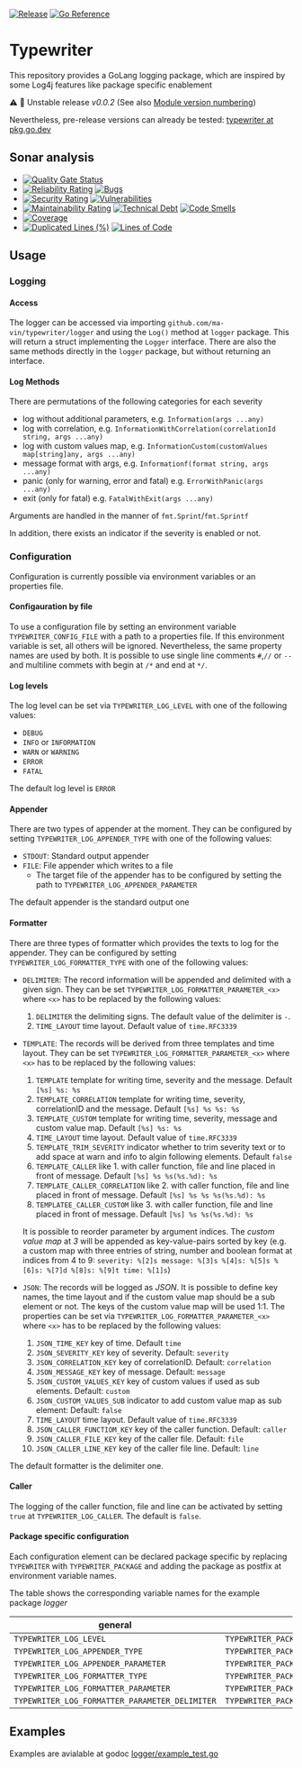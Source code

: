 [![Release](https://github.com/Ma-Vin/typewriter/actions/workflows/go-release.yaml/badge.svg?branch=release%2Fv0.0.2)](https://github.com/Ma-Vin/typewriter/actions/workflows/go-release.yaml)
[![Go Reference](https://pkg.go.dev/badge/github.com/ma-vin/typewriter.svg)](https://pkg.go.dev/github.com/ma-vin/typewriter)


# Typewriter

This repository provides a GoLang logging package, which are inspired by some Log4j features like package specific enablement

:warning: :construction: Unstable release *v0.0.2* (See also [Module version numbering](https://go.dev/doc/modules/version-numbers))

Nevertheless, pre-release versions can already be tested: [typewriter at pkg.go.dev](https://pkg.go.dev/github.com/ma-vin/typewriter)

## Sonar analysis

* [![Quality Gate Status](https://sonarcloud.io/api/project_badges/measure?project=ma-vin%3Atypewriter&metric=alert_status&branch=release%2Fv0.0.2)](https://sonarcloud.io/summary/new_code?id=ma-vin%3Atypewriter&branch=release%2Fv0.0.2)
* [![Reliability Rating](https://sonarcloud.io/api/project_badges/measure?project=ma-vin%3Atypewriter&metric=reliability_rating&branch=release%2Fv0.0.2)](https://sonarcloud.io/summary/new_code?id=ma-vin%3Atypewriter&branch=release%2Fv0.0.2)  [![Bugs](https://sonarcloud.io/api/project_badges/measure?project=ma-vin%3Atypewriter&metric=bugs&branch=release%2Fv0.0.2)](https://sonarcloud.io/summary/new_code?id=ma-vin%3Atypewriter&branch=release%2Fv0.0.2)
* [![Security Rating](https://sonarcloud.io/api/project_badges/measure?project=ma-vin%3Atypewriter&metric=security_rating&branch=release%2Fv0.0.2)](https://sonarcloud.io/summary/new_code?id=ma-vin%3Atypewriter&branch=release%2Fv0.0.2)  [![Vulnerabilities](https://sonarcloud.io/api/project_badges/measure?project=ma-vin%3Atypewriter&metric=vulnerabilities&branch=release%2Fv0.0.2)](https://sonarcloud.io/summary/new_code?id=ma-vin%3Atypewriter&branch=release%2Fv0.0.2)
* [![Maintainability Rating](https://sonarcloud.io/api/project_badges/measure?project=ma-vin%3Atypewriter&metric=sqale_rating&branch=release%2Fv0.0.2)](https://sonarcloud.io/summary/new_code?id=ma-vin%3Atypewriter&branch=release%2Fv0.0.2)  [![Technical Debt](https://sonarcloud.io/api/project_badges/measure?project=ma-vin%3Atypewriter&metric=sqale_index&branch=release%2Fv0.0.2)](https://sonarcloud.io/summary/new_code?id=ma-vin%3Atypewriter&branch=release%2Fv0.0.2)  [![Code Smells](https://sonarcloud.io/api/project_badges/measure?project=ma-vin%3Atypewriter&metric=code_smells&branch=release%2Fv0.0.2)](https://sonarcloud.io/summary/new_code?id=ma-vin%3Atypewriter&branch=release%2Fv0.0.2)
* [![Coverage](https://sonarcloud.io/api/project_badges/measure?project=ma-vin%3Atypewriter&metric=coverage&branch=release%2Fv0.0.2)](https://sonarcloud.io/summary/new_code?id=ma-vin%3Atypewriter&branch=release%2Fv0.0.2)
* [![Duplicated Lines (%)](https://sonarcloud.io/api/project_badges/measure?project=ma-vin%3Atypewriter&metric=duplicated_lines_density&branch=release%2Fv0.0.2)](https://sonarcloud.io/summary/new_code?id=ma-vin%3Atypewriter&branch=release%2Fv0.0.2)  [![Lines of Code](https://sonarcloud.io/api/project_badges/measure?project=ma-vin%3Atypewriter&metric=ncloc&branch=release%2Fv0.0.2)](https://sonarcloud.io/summary/new_code?id=ma-vin%3Atypewriter&branch=release%2Fv0.0.2)

## Usage

### Logging

#### Access

The logger can be accessed via importing `github.com/ma-vin/typewriter/logger` and using the `Log()` method at `logger` package. This will return a struct implementing the `Logger` interface.
There are also the same methods directly in the `logger` package, but without returning an interface.

#### Log Methods

There are permutations of the following categories for each severity

* log without additional parameters, e.g. `Information(args ...any)`
* log with correlation, e.g. `InformationWithCorrelation(correlationId string, args ...any)`
* log with custom values map, e.g. `InformationCustom(customValues map[string]any, args ...any)`
* message format with args, e.g. `Informationf(format string, args ...any)`
* panic (only for warning, error and fatal) e.g. `ErrorWithPanic(args ...any)`
* exit (only for fatal) e.g. `FatalWithExit(args ...any)`

Arguments are handled in the manner of `fmt.Sprint`/`fmt.Sprintf`

In addition, there exists an indicator if the severity is enabled or not.

### Configuration

Configuration is currently possible via environment variables or an properties file.

#### Configauration by file

To use a configuration file by setting an environment variable `TYPEWRITER_CONFIG_FILE` with a path to a properties file.
If this environment variable is set, all others will be ignored. Nevertheless, the same property names are used by both.
It is possible to use single line comments `#`,`//` or `--` and multiline commets with begin at `/*` and end at `*/`.

#### Log levels

The log level can be set via `TYPEWRITER_LOG_LEVEL` with one of the following values:

* `DEBUG`
* `INFO` or `INFORMATION`
* `WARN` or `WARNING`
* `ERROR`
* `FATAL`

The default log level is `ERROR`

#### Appender

There are two types of appender at the moment. They can be configured by setting `TYPEWRITER_LOG_APPENDER_TYPE` with one of the following values:

* `STDOUT`: Standard output appender
* `FILE`: File appender which writes to a file
  * The target file of the appender has to be configured by setting the path to `TYPEWRITER_LOG_APPENDER_PARAMETER`  

The default appender is the standard output one

#### Formatter

There are three types of formatter which provides the texts to log for the appender. They can be configured by setting `TYPEWRITER_LOG_FORMATTER_TYPE` with one of the following values:

* `DELIMITER`: The record information will be appended and delimited with a given sign. They can be set `TYPEWRITER_LOG_FORMATTER_PARAMETER_<x>` where `<x>` has to be replaced by the following values:
  1. `DELIMITER` the delimiting signs. The default value of the delimiter is ` - `. 
  2. `TIME_LAYOUT` time layout. Default value of `time.RFC3339`
* `TEMPLATE`: The records will be derived from three templates and time layout. They can be set `TYPEWRITER_LOG_FORMATTER_PARAMETER_<x>` where `<x>` has to be replaced by the following values:
  1. `TEMPLATE` template for writing time, severity and the message. Default `[%s] %s: %s`
  2. `TEMPLATE_CORRELATION` template for writing time, severity, correlationID and the message. Default `[%s] %s %s: %s`
  3. `TEMPLATE_CUSTOM` template for writing time, severity, message and custom value map. Default `[%s] %s: %s`
  4. `TIME_LAYOUT` time layout. Default value of `time.RFC3339`
  5. `TEMPLATE_TRIM_SEVERITY` indicator whether to trim severity text or to add space at warn and info to algin following elements. Default `false`
  6. `TEMPLATE_CALLER` like 1. with caller function, file and line placed in front of message. Default `[%s] %s %s(%s.%d): %s`
  7. `TEMPLATE_CALLER_CORRELATION` like 2. with caller function, file and line placed in front of message. Default `[%s] %s %s %s(%s.%d): %s`
  8. `TEMPLATEE_CALLER_CUSTOM` like 3. with caller function, file and line placed in front of message. Default `[%s] %s %s(%s.%d): %s`

  It is possible to reorder parameter by argument indices. The *custom value map* at *3* will be appended as key-value-pairs sorted by key (e.g. a custom map with three entries of string, number and boolean format at indices from 4 to 9: `severity: %[2]s message: %[3]s %[4]s: %[5]s %[6]s: %[7]d %[8]s: %[9]t time: %[1]s`)
* `JSON`: The records will be logged as *JSON*. It is possible to define key names, the time layout and if the custom value map should be a sub element or not. The keys of the custom value map will be used 1:1. The properties can be set via `TYPEWRITER_LOG_FORMATTER_PARAMETER_<x>` where `<x>` has to be replaced by the following values:
  1. `JSON_TIME_KEY` key of time. Default `time`
  2. `JSON_SEVERITY_KEY` key of severity. Default: `severity`
  3. `JSON_CORRELATION_KEY` key of correlationID. Default: `correlation`
  4. `JSON_MESSAGE_KEY` key of message. Default:  `message`
  5. `JSON_CUSTOM_VALUES_KEY` key of custom values if used as sub elements. Default: `custom`
  6. `JSON_CUSTOM_VALUES_SUB` indicator to add custom value map as sub element: Default: `false`
  7. `TIME_LAYOUT` time layout. Default value of `time.RFC3339`
  8. `JSON_CALLER_FUNCTIOM_KEY` key of the caller function. Default: `caller`
  9. `JSON_CALLER_FILE_KEY` key of the caller file. Default: `file`
  10. `JSON_CALLER_LINE_KEY` key of the caller file line. Default: `line`

The default formatter is the delimiter one.

#### Caller

The logging of the caller function, file and line can be activated by setting `true` at `TYPEWRITER_LOG_CALLER`. The default is `false`.

#### Package specific configuration

Each configuration element can be declared package specific by replacing `TYPEWRITER` with `TYPEWRITER_PACKAGE` and adding the package as postfix at environment variable names.

The table shows the corresponding variable names for the example package *logger*

| general                                        | package specific                                              |
|------------------------------------------------|---------------------------------------------------------------|
| `TYPEWRITER_LOG_LEVEL`                         | `TYPEWRITER_PACKAGE_LOG_LEVEL_LOGGER`                         |
| `TYPEWRITER_LOG_APPENDER_TYPE`                 | `TYPEWRITER_PACKAGE_LOG_APPENDER_TYPE_LOGGER`                 |
| `TYPEWRITER_LOG_APPENDER_PARAMETER`            | `TYPEWRITER_PACKAGE_LOG_APPENDER_PARAMETER_LOGGER`            |
| `TYPEWRITER_LOG_FORMATTER_TYPE`                | `TYPEWRITER_PACKAGE_LOG_FORMATTER_TYPE_LOGGER`                |
| `TYPEWRITER_LOG_FORMATTER_PARAMETER`           | `TYPEWRITER_PACKAGE_LOG_FORMATTER_PARAMETER_LOGGER`           |
| `TYPEWRITER_LOG_FORMATTER_PARAMETER_DELIMITER` | `TYPEWRITER_PACKAGE_LOG_FORMATTER_PARAMETER_LOGGER_DELIMITER` |

## Examples

Examples are avialable at godoc [logger/example_test.go](logger/example_test.go)
